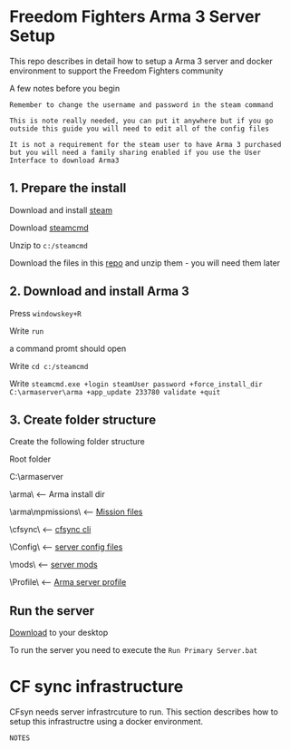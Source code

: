 # Freedom Fighters Arma 3 Server Setup
This repo describes in detail how to setup a Arma 3 server and docker environment to support the Freedom Fighters community

A few notes before you begin
```
Remember to change the username and password in the steam command 

This is note really needed, you can put it anywhere but if you go outside this guide you will need to edit all of the config files

It is not a requirement for the steam user to have Arma 3 purchased but you will need a family sharing enabled if you use the User Interface to download Arma3
```

## 1. Prepare the install
Download and install [steam](https://cdn.cloudflare.steamstatic.com/client/installer/SteamSetup.exe)

Download [steamcmd](https://steamcdn-a.akamaihd.net/client/installer/steamcmd.zip)

Unzip to `c:/steamcmd`

Download the files in this [repo](https://github.com/Nhimself/arma_server_setup/archive/refs/heads/main.zip) and unzip them - you will need them later


## 2. Download and install Arma 3

Press `windowskey+R`

Write `run`

a command promt should open

Write `cd c:/steamcmd`

Write `steamcmd.exe +login steamUser password +force_install_dir C:\armaserver\arma +app_update 233780 validate +quit`


## 3. Create folder structure

Create the following folder structure

Root folder

C:\armaserver 

 \arma\ <-- Arma install dir
 
 \arma\mpmissions\ <-- [Mission files](https://github.com/Nhimself/arma_server_setup/tree/main/mpmissions)
 
 \cfsync\ <-- [cfsync cli](https://github.com/Nhimself/arma_server_setup/tree/main/cfsync)
 
 \Config\ <-- [server config files](https://github.com/Nhimself/arma_server_setup/tree/main/Config)
 
 \mods\ <-- [server mods](https://cfo:snakes@repo-cfsync.charliefoxtrotops.com)
 
 \Profile\ <-- [Arma server profile](https://github.com/Nhimself/arma_server_setup/tree/main/Profile)

## Run the server
[Download](https://github.com/Nhimself/arma_server_setup/blob/main/Run%20Primary%20Server.bat) to your desktop

To run the server you need to execute the `Run Primary Server.bat`


# CF sync infrastructure
CFsyn needs server infrastrcuture to run. This section describes how to setup this infrastructre using a docker environment.

```
NOTES
```





